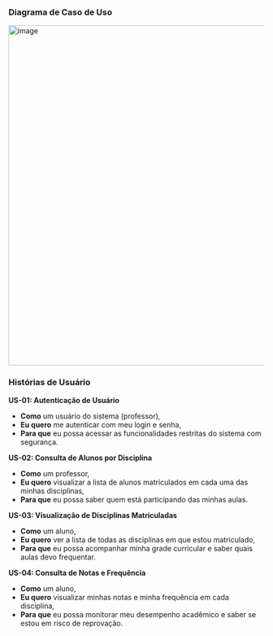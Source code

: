 ### Diagrama de Caso de Uso

<img width="662" height="668" alt="image" src="https:github.com/user-attachments/assets/de8fc073-13d1-4415-a5e3-ff0e52cab2ab" />

### Histórias de Usuário

**US-01: Autenticação de Usuário**
* **Como** um usuário do sistema (professor),
* **Eu quero** me autenticar com meu login e senha,
* **Para que** eu possa acessar as funcionalidades restritas do sistema com segurança.

**US-02: Consulta de Alunos por Disciplina**
* **Como** um professor,
* **Eu quero** visualizar a lista de alunos matriculados em cada uma das minhas disciplinas,
* **Para que** eu possa saber quem está participando das minhas aulas.
  
**US-03: Visualização de Disciplinas Matriculadas**
* **Como** um aluno,
* **Eu quero** ver a lista de todas as disciplinas em que estou matriculado,
* **Para que** eu possa acompanhar minha grade curricular e saber quais aulas devo frequentar.

**US-04: Consulta de Notas e Frequência**
* **Como** um aluno,
* **Eu quero** visualizar minhas notas e minha frequência em cada disciplina,
* **Para que** eu possa monitorar meu desempenho acadêmico e saber se estou em risco de reprovação.

